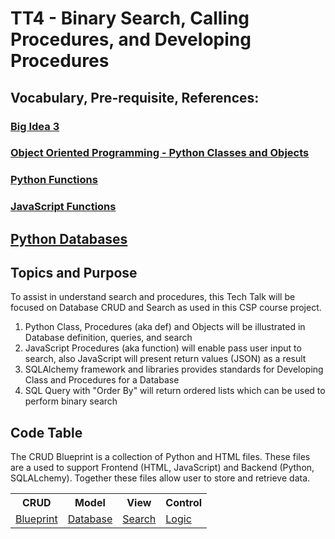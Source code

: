 # TT4 - Binary Search, Calling Procedures, and Developing Procedures
## Vocabulary, Pre-requisite, References:
### [Big Idea 3 ](https://apclassroom.collegeboard.org/103/home?unit=3)
### [Object Oriented Programming - Python Classes and Objects](https://www.w3schools.com/python/python_classes.asp)
### [Python Functions](https://www.w3schools.com/python/python_functions.asp)
### [JavaScript Functions](https://www.w3schools.com/js/js_functions.asp)
##  [Python Databases](https://www.sqlalchemy.org/)


## Topics and Purpose
To assist in understand search and procedures, this Tech Talk will be focused on Database CRUD and Search as used in this CSP course project.
<ol> 
    <li> Python Class, Procedures (aka def) and Objects will be illustrated in Database definition, queries, and search </li>
    <li> JavaScript Procedures (aka function) will enable pass user input to search, also JavaScript will present return values (JSON) as a result  </li>
    <li> SQLAlchemy framework and libraries provides standards for Developing Class and Procedures for a Database </li>
    <li> SQL Query with "Order By" will return ordered lists which can be used to perform binary search </li>
</ol>


## Code Table
The CRUD Blueprint is a collection of Python and HTML files.  These files are a used to support Frontend (HTML, JavaScript) and Backend (Python, SQLALchemy).  Together these files allow user to store and retrieve data.
  <table>
    <tr>
      <th>CRUD</th>
      <th>Model</th>
      <th>View</th>
      <th>Control</th>
    </tr>
    <tr>
      <td><a href="https://github.com/nighthawkcoders/nighthawk_csp/tree/master/crud" target="_blank">Blueprint</a></td>
      <td><a href="https://github.com/nighthawkcoders/nighthawk_csp/blob/master/crud/model.py" target="_blank">Database</a></td>
      <td><a href="https://github.com/nighthawkcoders/nighthawk_csp/blob/master/crud/templates/crud/search.html" target="_blank">Search</a></td>
      <td><a href="https://github.com/nighthawkcoders/nighthawk_csp/blob/master/crud/app_crud.py" target="_blank">Logic</a></td>
    </tr>
  </table>

